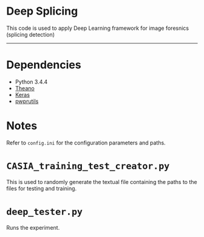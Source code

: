 # **Deep Splicing**
This code is used to apply Deep Learning framework for image foresnics (splicing detection)


----------


# Dependencies
- Python 3.4.4
- [Theano](http://deeplearning.net/software/theano/)
- [Keras](http://keras.io/)
- [pwprutils](https://github.com/paolorota/pyprutils)

# Notes

Refer to `config.ini` for the configuration parameters and paths.

# `CASIA_training_test_creator.py`
        
This is used to randomly generate the textual file containing the paths to the files for testing and training.

# `deep_tester.py`

Runs the experiment.